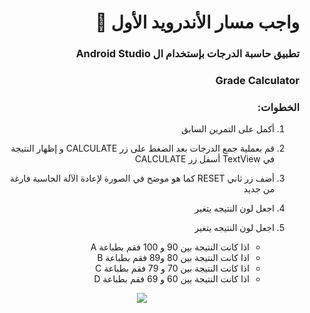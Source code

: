 <div dir = "rtl">
 
# واجب مسار الأندرويد الأول 💚
### تطبيق حاسبة الدرجات بإستخدام ال Android Studio
### Grade Calculator

### الخطوات: 

1. أكمل على التمرين السابق

2. قم بعملية جمع الدرجات بعد الضغط على زر CALCULATE و إظهار النتيجة في TextView أسفل زر CALCULATE 

3. أضف زر ثاني RESET كما هو موضح في الصورة لإعادة الآلة الحاسبة فارغة من جديد 

4. اجعل لون النتيجه يتغير

5. اجعل لون النتيجه يتغير
   * اذا كانت النتيجة بين 90 و 100 فقم بطباعة A
   * اذا كانت النتيجة بين 80 و89  فقم بطباعة B
   * اذا كانت النتيجة بين 70 و 79 فقم بطباعة C
   * اذا كانت النتيجة بين 60 و 69 فقم بطباعة D
  

<p align="center">
<img src = "https://github.com/kuwaitcodes/android-hw-2/blob/master/hw2.png" width = ""350 px" margin="auto"/>
  </p>  
